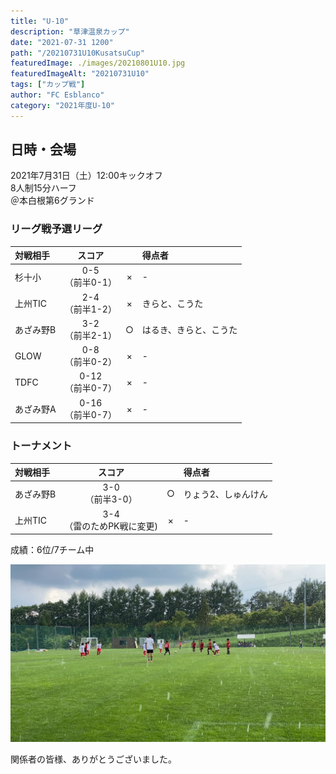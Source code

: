 ```yaml
---
title: "U-10"
description: "草津温泉カップ"
date: "2021-07-31 1200"
path: "/20210731U10KusatsuCup"
featuredImage: ./images/20210801U10.jpg
featuredImageAlt: "20210731U10"
tags: ["カップ戦"]
author: "FC Esblanco"
category: "2021年度U-10"
---
```


## 日時・会場

2021年7月31日（土）12:00キックオフ  
8人制15分ハーフ  
＠本白根第6グランド

### リーグ戦予選リーグ

| 対戦相手| スコア |   | 得点者  |
|:----|:------:|:-:|:--------|
| 杉十小| 0-5<br>（前半0-1） | × |- |
| 上州TIC| 2-4<br>（前半1-2） | × |きらと、こうた |
| あざみ野B| 3-2<br>（前半2-1） | ○ | はるき、きらと、こうた |
| GLOW | 0-8<br>（前半0-2） | × | - |
| TDFC | 0-12<br>（前半0-7） | × | - |
| あざみ野A | 0-16<br>（前半0-7） | × | - |

### トーナメント

| 対戦相手| スコア |   | 得点者  |
|:----|:------:|:-:|:--------|
| あざみ野B | 3-0<br>（前半3-0） | ○ |りょう2、しゅんけん|
| 上州TIC | 3-4<br>（雷のためPK戦に変更) | × |- |

成績：6位/7チーム中  

![20210731U10](./images/20210731U10.jpg "KusatsuCup")

<script src="https://adm.shinobi.jp/s/f9835040bccb6582c56df68b8f5ecca7"></script>

関係者の皆様、ありがとうございました。
